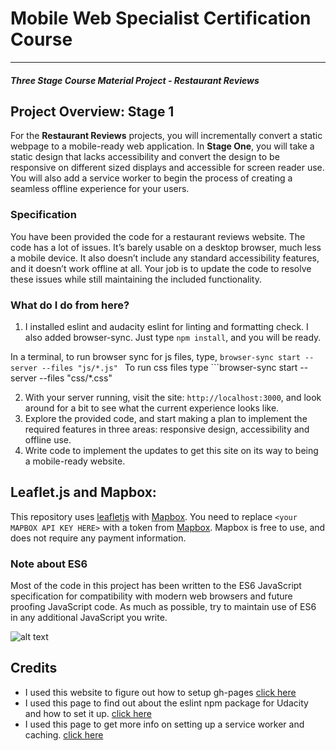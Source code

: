 # Mobile Web Specialist Certification Course
---
#### _Three Stage Course Material Project - Restaurant Reviews_

## Project Overview: Stage 1

For the **Restaurant Reviews** projects, you will incrementally convert a static webpage to a mobile-ready web application. In **Stage One**, you will take a static design that lacks accessibility and convert the design to be responsive on different sized displays and accessible for screen reader use. You will also add a service worker to begin the process of creating a seamless offline experience for your users.

### Specification

You have been provided the code for a restaurant reviews website. The code has a lot of issues. It’s barely usable on a desktop browser, much less a mobile device. It also doesn’t include any standard accessibility features, and it doesn’t work offline at all. Your job is to update the code to resolve these issues while still maintaining the included functionality. 

### What do I do from here?

1. I installed eslint and audacity eslint for linting and formatting check.  I also added browser-sync. Just type `npm install`, and you will be ready. 

In a terminal, to run browser sync for js files, type, ```browser-sync start --server --files "js/*.js"
```  To run css files type ```browser-sync start --server --files "css/*.css"

2. With your server running, visit the site: `http://localhost:3000`, and look around for a bit to see what the current experience looks like.
3. Explore the provided code, and start making a plan to implement the required features in three areas: responsive design, accessibility and offline use.
4. Write code to implement the updates to get this site on its way to being a mobile-ready website.

## Leaflet.js and Mapbox:

This repository uses [leafletjs](https://leafletjs.com/) with [Mapbox](https://www.mapbox.com/). You need to replace `<your MAPBOX API KEY HERE>` with a token from [Mapbox](https://www.mapbox.com/). Mapbox is free to use, and does not require any payment information. 

### Note about ES6

Most of the code in this project has been written to the ES6 JavaScript specification for compatibility with modern web browsers and future proofing JavaScript code. As much as possible, try to maintain use of ES6 in any additional JavaScript you write. 

![alt text](img/lighthouse.png)

## Credits
- I used this website to figure out how to setup gh-pages [click here](https://www.youtube.com/watch?v=6O6RWm-llSM)
- I used this page to find out about the eslint npm package for Udacity and how to set it up. [click here](https://www.npmjs.com/package/eslint-config-udacity)
- I used this page to get more info on setting up a service worker and caching. [click here](https://www.youtube.com/watch?v=ksXwaWHCW6k&feature=youtu.be)



